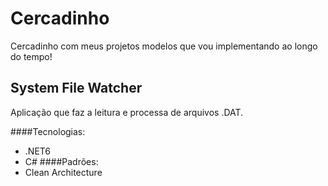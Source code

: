 # Cercadinho
Cercadinho com meus projetos modelos que vou implementando ao longo do tempo! 

## System File Watcher

Aplicação que faz a leitura e processa de arquivos .DAT.

####Tecnologias:
 - .NET6
 - C#
####Padrões:
 - Clean Architecture

